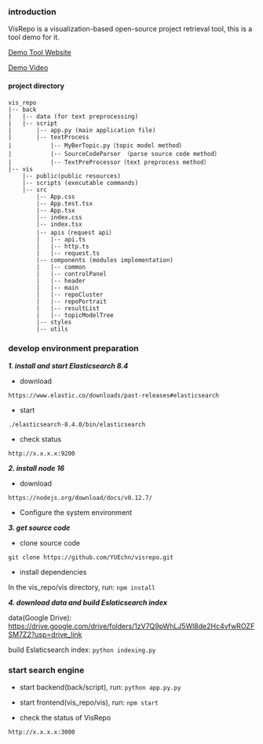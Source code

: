 ### introduction
VisRepo is a visualization-based open-source project retrieval tool, this is a tool demo for it.

[Demo Tool Website](http://122.51.117.54)

[Demo Video](https://youtu.be/-fqL8ngSmwQ)

#### project directory
```
vis_repo
|-- back
|   |-- data (for text preprocessing)
|   |-- script
|       |-- app.py (main application file)
|       |-- textProcess 
|           |-- MyBerTopic.py（topic model method）
|           |-- SourceCodeParser （parse source code method）
|           |-- TextPreProcessor（text preprocess method）
|-- vis
    |-- public(public resources)
    |-- scripts (executable commands)
    |-- src 
        |-- App.css
        |-- App.test.tsx
        |-- App.tsx
        |-- index.css
        |-- index.tsx
        |-- apis（request api）
        |   |-- api.ts
        |   |-- http.ts
        |   |-- request.ts
        |-- components (modules implementation)
        |   |-- common
        |   |-- controlPanel
        |   |-- header
        |   |-- main
        |   |-- repoCluster
        |   |-- repoPortrait
        |   |-- resultList
        |   |-- topicModelTree
        |-- styles
        |-- utils
```
### develop environment preparation
***1. install and start Elasticsearch 8.4***

- download

`https://www.elastic.co/downloads/past-releases#elasticsearch`

- start

`./elasticsearch-8.4.0/bin/elasticsearch`

- check status

`http://x.x.x.x:9200`

***2. install node 16***

- download

`https://nodejs.org/download/docs/v0.12.7/`

- Configure the system environment

***3. get source code***

- clone source code

`git clone https://github.com/YUEchn/visrepo.git`

- install dependencies

In the vis_repo/vis directory, run: `npm install`

***4. download data and build Eslaticsearch index***

data(Google Drive): https://drive.google.com/drive/folders/1zV7Q9pWhLJ5Wl8de2Hc4vfwROZFSM7Z2?usp=drive_link

build Eslaticsearch index: `python indexing.py`

### start search engine

- start backend(back/script), run: `python app.py.py`

- start frontend(vis_repo/vis), run: `npm start`

- check the status of VisRepo

`http://x.x.x.x:3000`
